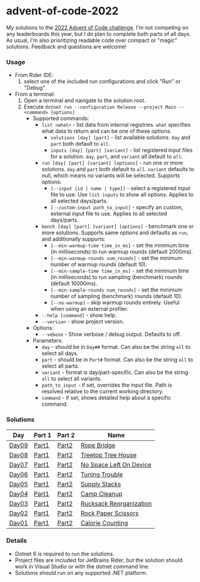 # advent-of-code-2022

My solutions to the [2022 Advent of Code challenge](https://adventofcode.com/).
I'm not competing on any leaderboards this year, but I do plan to complete both parts of all days.
As usual, I'm also prioritizing readable code over compact or "magic" solutions.
Feedback and questions are welcome!

### Usage
* From Rider IDE:
  1. select one of the included run configurations and click "Run" or "Debug".
* From a terminal:
  1. Open a terminal and navigate to the solution root.
  2. Execute `dotnet run --configuration Release --project Main -- <command> [options]`
     * Supported commands:
       * `list <what>` - list data from internal registries. `what` specifies what data to return and can be one of these options:
         * `solutions [day] [part]` - list available solutions. `day` and `part` both default to `all`.
         * `inputs [day] [part] [variant]` - list registered input files for a solution. `day`, `part`, and `variant` all default to `all`.
       * `run [day] [part] [variant] [options]` - run one or more solutions. `day` and `part` both default to `all`. `variant` defaults to null, which means no variants will be selected. Supports options:
         * `[--input {id | name | type}]` - select a registered input file to use. Use `list inputs` to show all options. Applies to all selected days/parts.
         * `[--custom-input path_to_input]` - specify an custom, external input file to use. Applies to all selected days/parts.
       * `bench [day] [part] [variant] [options]` - benchmark one or more solutions. Supports same options and defaults as `run`, and additionally supports:
         * `[--min-warmup-time time_in_ms]` - set the minimum time (in milliseconds) to run warmup rounds (default 2000ms).
         * `[--min-warmup-rounds num_rounds]` - set the minimum number of warmup rounds (default 10).
         * `[--min-sample-time time_in_ms]` - set the minimum time (in milliseconds) to run sampling (benchmark) rounds (default 10000ms).
         * `[--min-sample-rounds num_rounds]` - set the minimum number of sampling (benchmark) rounds (default 10).
         * `[--no-warmup]` - skip warmup rounds entirely. Useful when using an external profiler.
       * `--help [command]` - show help.
       * `--version` - show project version.
     * Options:
       * `--vebose` - Show verbose / debug output. Defaults to off.
     * Parameters:
       * `day` - should be in `Day##` format. Can also be the string `all` to select all days.
       * `part` - should be in `Part#` format. Can also be the string `all` to select all parts.
       * `variant` - format is day/part-specific. Can also be the string `all` to select all variants.
       * `path_to_input` - if set, overrides the input file. Path is resolved relative to the current working directory.
       * `command` - if set, shows detailed help about a specific command.

### Solutions
| Day                         | Part 1                                    | Part 2                                    | Name                                                           |
|-----------------------------|-------------------------------------------|-------------------------------------------|----------------------------------------------------------------|
| [Day09](AdventOfCode/Day09) | [Part1](AdventOfCode/Day09/Day09Part1.cs) | [Part2](AdventOfCode/Day09/Day09Part2.cs) | [Rope Bridge](https://adventofcode.com/2022/day/9)             |
| [Day08](AdventOfCode/Day08) | [Part1](AdventOfCode/Day08/Day08Part1.cs) | [Part2](AdventOfCode/Day08/Day08Part2.cs) | [Treetop Tree House](https://adventofcode.com/2022/day/8)      |
| [Day07](AdventOfCode/Day07) | [Part1](AdventOfCode/Day07/Day07Part1.cs) | [Part2](AdventOfCode/Day07/Day07Part2.cs) | [No Space Left On Device](https://adventofcode.com/2022/day/7) |
| [Day06](AdventOfCode/Day06) | [Part1](AdventOfCode/Day06/Day06Part1.cs) | [Part2](AdventOfCode/Day06/Day06Part2.cs) | [Tuning Trouble](https://adventofcode.com/2022/day/6)          |
| [Day05](AdventOfCode/Day05) | [Part1](AdventOfCode/Day05/Day05Part1.cs) | [Part2](AdventOfCode/Day05/Day05Part2.cs) | [Supply Stacks](https://adventofcode.com/2022/day/5)           |
| [Day04](AdventOfCode/Day04) | [Part1](AdventOfCode/Day04/Day04Part1.cs) | [Part2](AdventOfCode/Day04/Day04Part2.cs) | [Camp Cleanup](https://adventofcode.com/2022/day/4)            |
| [Day03](AdventOfCode/Day03) | [Part1](AdventOfCode/Day03/Day03Part1.cs) | [Part2](AdventOfCode/Day03/Day03Part2.cs) | [Rucksack Reorganization](https://adventofcode.com/2022/day/3) |
| [Day02](AdventOfCode/Day02) | [Part1](AdventOfCode/Day02/Day02Part1.cs) | [Part2](AdventOfCode/Day02/Day02Part2.cs) | [Rock Paper Scissors](https://adventofcode.com/2022/day/2)     |
| [Day01](AdventOfCode/Day01) | [Part1](AdventOfCode/Day01/Day01Part1.cs) | [Part2](AdventOfCode/Day01/Day01Part2.cs) | [Calorie Counting](https://adventofcode.com/2022/day/1)        |

### Details
* Dotnet 6 is required to run the solutions.
* Project files are included for JetBrains Rider, but the solution should work in Visual Studio or with the dotnet command line.
* Solutions should run on any supported .NET platform.